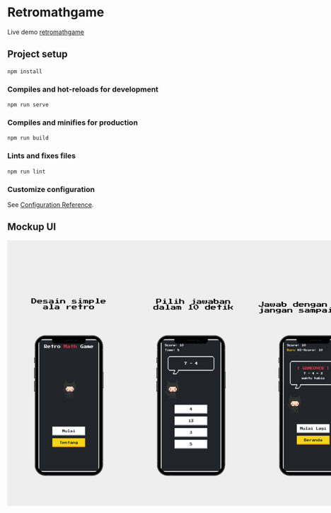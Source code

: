 # Retromathgame

Live demo <a href="https://retromathgame.web.app">retromathgame</a>
## Project setup
```
npm install
```

### Compiles and hot-reloads for development
```
npm run serve
```

### Compiles and minifies for production
```
npm run build
```

### Lints and fixes files
```
npm run lint
```

### Customize configuration
See [Configuration Reference](https://cli.vuejs.org/config/).

## Mockup UI
<div style='display:flex'>
  <img src="https://raw.githubusercontent.com/ricko-v/retromathgame/master/Mockup/homescreen.jpg" width="300" height="600"/>
  <img src="https://raw.githubusercontent.com/ricko-v/retromathgame/master/Mockup/main.jpeg" width="300" height="600"/>
  <img src="https://raw.githubusercontent.com/ricko-v/retromathgame/master/Mockup/gameover.jpeg" width="300" height="600"/>
</div>

